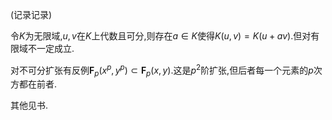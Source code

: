 (记录记录)

令$K$为无限域,$u,v$在$K$上代数且可分,则存在$a \in K$使得$K(u,v) = K(u+av)$.但对有限域不一定成立.

对不可分扩张有反例$\mathbf{F}_p(x^p,y^p) \subset \mathbf{F}_p(x,y)$.这是$p^2$阶扩张,但后者每一个元素的$p$次方都在前者.

其他见书.
